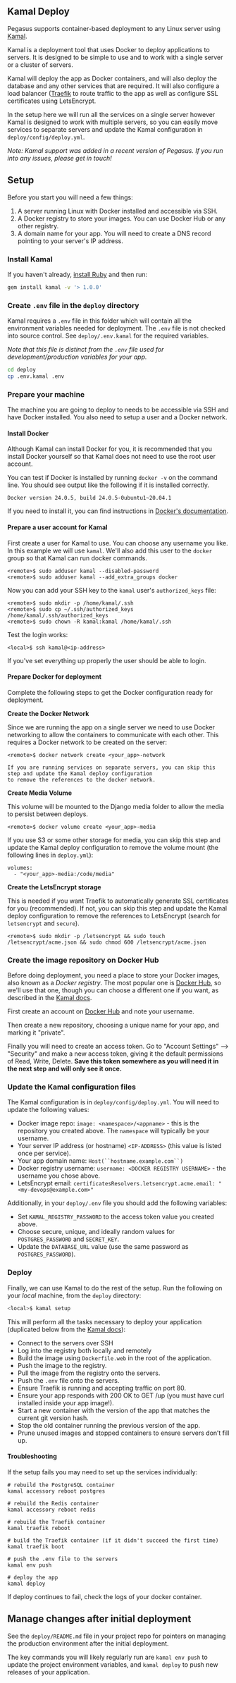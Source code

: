 ## Kamal Deploy

Pegasus supports container-based deployment to any Linux server using [Kamal](https://kamal-deploy.org/).

Kamal is a deployment tool that uses Docker to deploy applications to servers. It is designed to be simple to use
and to work with a single server or a cluster of servers.

Kamal will deploy the app as Docker containers, and will also deploy the database and any other services that are
required. It will also configure a load balancer ([Traefik](https://traefik.io/) to route traffic to the app
as well as configure SSL certificates using LetsEncrypt.

In the setup here we will run all the services on a single server however Kamal is designed to work with multiple servers,
so you can easily move services to separate servers and update the Kamal configuration in `deploy/config/deploy.yml`.

*Note: Kamal support was added in a recent version of Pegasus. If you run into any issues, please get in touch!*

## Setup

Before you start you will need a few things:

1. A server running Linux with Docker installed and accessible via SSH.
2. A Docker registry to store your images. You can use Docker Hub or any other registry.
3. A domain name for your app. You will need to create a DNS record pointing to your server's IP address.

### Install Kamal

If you haven't already, [install Ruby](https://www.ruby-lang.org/en/documentation/installation/) and then run:

```bash
gem install kamal -v '> 1.0.0'
```

### Create `.env` file in the `deploy` directory

Kamal requires a `.env` file in this folder which will contain all the environment variables needed for deployment.
The `.env` file is not checked into source control. See `deploy/.env.kamal` for the required variables.

*Note that this file is distinct from the `.env` file used for development/production variables for your app.*

```bash
cd deploy
cp .env.kamal .env
```

### Prepare your machine

The machine you are going to deploy to needs to be accessible via SSH and have Docker installed.
You also need to setup a user and a Docker network.

#### Install Docker

Although Kamal can install Docker for you, it is recommended that you install Docker yourself
so that Kamal does not need to use the root user account.

You can test if Docker is installed by running `docker -v` on the command line. You should see output like
the following if it is installed correctly.

```
Docker version 24.0.5, build 24.0.5-0ubuntu1~20.04.1
```

If you need to install it, you can find instructions in [Docker's documentation](https://docs.docker.com/engine/install/).

#### Prepare a user account for Kamal

First create a user for Kamal to use.
You can choose any username you like. In this example we will use `kamal`.
We'll also add this user to the `docker` group so that Kamal can run docker commands.

```shell
<remote>$ sudo adduser kamal --disabled-password
<remote>$ sudo adduser kamal --add_extra_groups docker
```

Now you can add your SSH key to the `kamal` user's `authorized_keys` file:

```shell
<remote>$ sudo mkdir -p /home/kamal/.ssh
<remote>$ sudo cp ~/.ssh/authorized_keys /home/kamal/.ssh/authorized_keys
<remote>$ sudo chown -R kamal:kamal /home/kamal/.ssh
```

Test the login works:

```shell
<local>$ ssh kamal@<ip-address>
```

If you've set everything up properly the user should be able to login.

#### Prepare Docker for deployment

Complete the following steps to get the Docker configuration ready for deployment. 

**Create the Docker Network**

Since we are running the app on a single server we need to use Docker networking to allow the containers to communicate
with each other. This requires a Docker network to be created on the server:

```shell
<remote>$ docker network create <your_app>-network
```
   
    If you are running services on separate servers, you can skip this step and update the Kamal deploy configuration
    to remove the references to the docker network.

**Create Media Volume**

This volume will be mounted to the Django media folder to allow the media to persist between deploys.

```shell
<remote>$ docker volume create <your_app>-media
```

If you use S3 or some other storage for media, you can skip this step and update the Kamal
deploy configuration to remove the volume mount (the following lines in `deploy.yml`):

```
volumes:
  - "<your_app>-media:/code/media"
```

**Create the LetsEncrypt storage**

This is needed if you want Traefik to automatically generate SSL certificates for you (recommended). If not, you can skip
    this step and update the Kamal deploy configuration to remove the references to LetsEncrypt
    (search for `letsencrypt` and `secure`).

```shell
<remote>$ sudo mkdir -p /letsencrypt && sudo touch /letsencrypt/acme.json && sudo chmod 600 /letsencrypt/acme.json
```

### Create the image repository on Docker Hub

Before doing deployment, you need a place to store your Docker images, also known as a *Docker registry*.
The most popular one is [Docker Hub](https://hub.docker.com/), so we'll use that one, though
you can choose a different one if you want, as described in the [Kamal docs](https://kamal-deploy.org/docs/configuration).

First create an account on [Docker Hub](https://hub.docker.com/) and note your username.

Then create a new repository, choosing a unique name for your app, and marking it "private".

Finally you will need to create an access token. Go to "Account Settings" --> "Security" and make a new access token,
giving it the default permissions of Read, Write, Delete.
**Save this token somewhere as you will need it in the next step and will only see it once.**

### Update the Kamal configuration files

The Kamal configuration is in `deploy/config/deploy.yml`.
You will need to update the following values:

* Docker image repo: `image: <namespace>/<appname>` - this is the repository you created above.
  The `namespace` will typically be your username.
* Your server IP address (or hostname) `<IP-ADDRESS>` (this value is listed once per service).
* Your app domain name: `Host(``hostname.example.com``)`
* Docker registry username: `username: <DOCKER REGISTRY USERNAME>` - the username you chose above.
* LetsEncrypt email: `certificatesResolvers.letsencrypt.acme.email: "<my-devops@example.com>"`

Additionally, in your `deploy/.env` file you should add the following variables:

* Set `KAMAL_REGISTRY_PASSWORD` to the access token value you created above.
* Choose secure, unique, and ideally random values for `POSTGRES_PASSWORD` and `SECRET_KEY`.
* Update the `DATABASE_URL` value (use the same password as `POSTGRES_PASSWORD`).

### Deploy

Finally, we can use Kamal to do the rest of the setup. Run the following on your *local* machine,
from the `deploy` directory:

```bash
<local>$ kamal setup
```
 
This will perform all the tasks necessary to deploy your application
(duplicated below from the [Kamal docs](https://kamal-deploy.org/docs/installation)):
 
* Connect to the servers over SSH
* Log into the registry both locally and remotely
* Build the image using `Dockerfile.web` in the root of the application.
* Push the image to the registry.
* Pull the image from the registry onto the servers.
* Push the `.env` file onto the servers.
* Ensure Traefik is running and accepting traffic on port 80.
* Ensure your app responds with 200 OK to GET /up (you must have curl installed inside your app image!).
* Start a new container with the version of the app that matches the current git version hash.
* Stop the old container running the previous version of the app.
* Prune unused images and stopped containers to ensure servers don’t fill up. 
 
#### Troubleshooting

If the setup fails you may need to set up the services individually:

```shell
# rebuild the PostgreSQL container
kamal accessory reboot postgres

# rebuild the Redis container
kamal accessory reboot redis

# rebuild the Traefik container
kamal traefik reboot

# build the Traefik container (if it didn't succeed the first time)
kamal traefik boot

# push the .env file to the servers
kamal env push

# deploy the app
kamal deploy
```

If deploy continues to fail, check the logs of your docker container.

## Manage changes after initial deployment

See the `deploy/README.md` file in your project repo for pointers on managing the production environment after
the initial deployment.

The key commands you will likely regularly run are `kamal env push` to update the project environment variables,
and `kamal deploy` to push new releases of your application.
